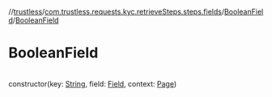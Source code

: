 //[trustless](../../../index.md)/[com.trustless.requests.kyc.retrieveSteps.steps.fields](../index.md)/[BooleanField](index.md)/[BooleanField](-boolean-field.md)

# BooleanField

\
constructor(key: [String](https://kotlinlang.org/api/latest/jvm/stdlib/kotlin/-string/index.html), field: [Field](../../com.trustless.requests.kyc.retrieveSteps/-field/index.md), context: [Page](../../com.trustless.requests.kyc.retrieveSteps.steps/-page/index.md))
